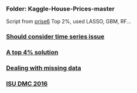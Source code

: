 ### Folder: Kaggle-House-Prices-master
Script from [prise6](https://github.com/prise6/Kaggle-House-Prices)
Top 2%, used LASSO, GBM, RF...

### [Should consider time series issue](https://blog.nycdatascience.com/student-works/advanced-regression-modeling-house-prices/)

### [A top 4% solution](https://blog.nycdatascience.com/student-works/kaggle-competition-2017-house-price-prediction/)

### [Dealing with missing data](https://www.kaggle.com/gmayank32/house-prices-advanced-regression-techniques/ameshousing-filling-missing-values)

### [ISU DMC 2016](https://github.com/ISU-DMC/dmc2016)
